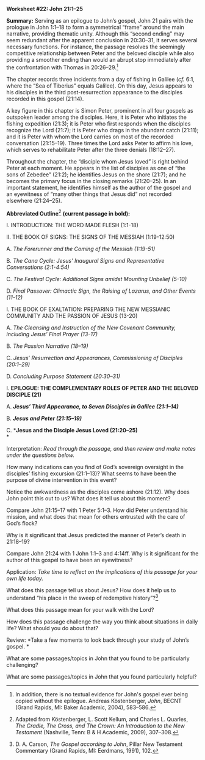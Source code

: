 **Worksheet \#22: John 21:1–25**

**Summary:** Serving as an epilogue to John’s gospel, John 21 pairs with the prologue in John 1:1–18 to form a symmetrical “frame” around the main narrative, providing thematic unity. Although this “second ending” may seem redundant after the apparent conclusion in 20:30–31, it serves several necessary functions. For instance, the passage resolves the seemingly competitive relationship between Peter and the beloved disciple while also providing a smoother ending than would an abrupt stop immediately after the confrontation with Thomas in 20:26–29.[^1]

The chapter records three incidents from a day of fishing in Galilee (*cf.* 6:1, where the “Sea of Tiberius” equals Galilee). On this day, Jesus appears to his disciples in the third post-resurrection appearance to the disciples recorded in this gospel (21:14).

A key figure in this chapter is Simon Peter, prominent in all four gospels as outspoken leader among the disciples. Here, it is Peter who initiates the fishing expedition (21:3); it is Peter who first responds when the disciples recognize the Lord (21:7); it is Peter who drags in the abundant catch (21:11); and it is Peter with whom the Lord carries on most of the recorded conversation (21:15–19). Three times the Lord asks Peter to affirm his love, which serves to rehabilitate Peter after the three denials (18:12–27).

Throughout the chapter, the “disciple whom Jesus loved” is right behind Peter at each moment. He appears in the list of disciples as one of “the sons of Zebedee” (21:2); he identifies Jesus on the shore (21:7); and he becomes the primary focus in the closing remarks (21:20–25). In an important statement, he identifies himself as the author of the gospel and an eyewitness of “many other things that Jesus did” not recorded elsewhere (21:24–25).

**Abbreviated Outline**[^2] **(current passage in bold):**

I.  INTRODUCTION: THE WORD MADE FLESH (1:1-18)

II. THE BOOK OF SIGNS: THE SIGNS OF THE MESSIAH (1:19-12:50)

<!-- -->

A.  *The Forerunner and the Coming of the Messiah (1:19-51)*

B.  *The Cana Cycle: Jesus’ Inaugural Signs and Representative Conversations (2:1-4:54)*

C.  *The Festival Cycle: Additional Signs amidst Mounting Unbelief (5-10)*

D.  *Final Passover: Climactic Sign, the Raising of Lazarus, and Other Events (11-12)*

<!-- -->

I.  THE BOOK OF EXALTATION: PREPARING THE NEW MESSIANIC COMMUNITY AND THE PASSION OF JESUS (13-20)

<!-- -->

A.  *The Cleansing and Instruction of the New Covenant Community, including Jesus’ Final Prayer (13-17)*

B.  *The Passion Narrative (18–19)*

C.  *Jesus’ Resurrection and Appearances, Commissioning of Disciples (20:1–29)*

D.  *Concluding Purpose Statement (20:30–31)*

<!-- -->

I.  **EPILOGUE: THE COMPLEMENTARY ROLES OF PETER AND THE BELOVED DISCIPLE (21)**

<!-- -->

A.  ***Jesus’ Third Appearance, to Seven Disciples in Galilee (21:1–14)***

B.  ***Jesus and Peter (21:15–19)***

C.  ***Jesus and the Disciple Jesus Loved (21:20–25)**\
    *

Interpretation: *Read through the passage, and then review and make notes under the questions below.*

How many indications can you find of God’s sovereign oversight in the disciples’ fishing excursion (21:1–13)? What seems to have been the purpose of divine intervention in this event?

Notice the awkwardness as the disciples come ashore (21:12). Why does John point this out to us? What does it tell us about this moment?

Compare John 21:15–17 with 1 Peter 5:1–3. How did Peter understand his mission, and what does that mean for others entrusted with the care of God’s flock?

Why is it significant that Jesus predicted the manner of Peter’s death in 21:18–19?

Compare John 21:24 with 1 John 1:1–3 and 4:14ff. Why is it significant for the author of this gospel to have been an eyewitness?

Application: *Take time to reflect on the implications of this passage for your own life today.*

What does this passage tell us about Jesus? How does it help us to understand “his place in the sweep of redemptive history”?[^3]

What does this passage mean for your walk with the Lord?

How does this passage challenge the way you think about situations in daily life? What should you do about that?

Review: *Take a few moments to look back through your study of John’s gospel. *

What are some passages/topics in John that you found to be particularly challenging?

What are some passages/topics in John that you found particularly helpful?

[^1]: In addition, there is no textual evidence for John's gospel ever being copied without the epilogue. Andreas Köstenberger, *John*, BECNT (Grand Rapids, MI: Baker Academic, 2004), 583–586.

[^2]: Adapted from Köstenberger, L. Scott Kellum, and Charles L. Quarles, *The Cradle, The Cross, and The Crown: An Introduction to the New Testament* (Nashville, Tenn: B & H Academic, 2009), 307–308.

[^3]: D. A. Carson, *The Gospel according to John*, Pillar New Testament Commentary (Grand Rapids, MI: Eerdmans, 1991), 102.
